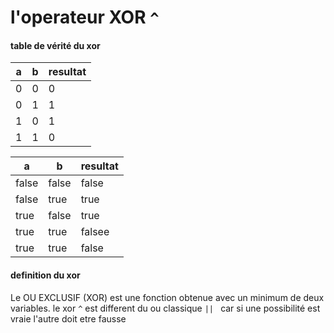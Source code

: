 # l'operateur XOR ` ^ `

#### table de vérité du xor

 a | b | resultat
---|---|---------
0 | 0 | 0
0 | 1 | 1
1 | 0 | 1
1 | 1 | 0

 a | b | resultat
---|---|---------
false | false | false
false | true | true
true | false | true
true | true | falsee
true | true | false

#### definition du xor

Le OU EXCLUSIF (XOR) est une fonction obtenue avec un minimum de deux variables.
le xor ` ^ ` est different du ou classique `|| ` car si une possibilité est vraie l'autre doit etre fausse
